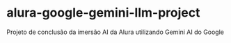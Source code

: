# alura-google-gemini-llm-project
Projeto de conclusão da imersão AI da Alura utilizando Gemini AI do Google

